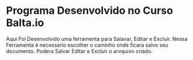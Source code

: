 # Programa Desenvolvido no Curso Balta.io
Aqui Foi Desenvolvido uma ferramenta para Salavar, Editar e Excluir. 
Nessa Ferramenta é necessario escolher o caminho onde ficara salvo seu documento.
Podera Salvar Editar e Excluir o arvquivo criado.
